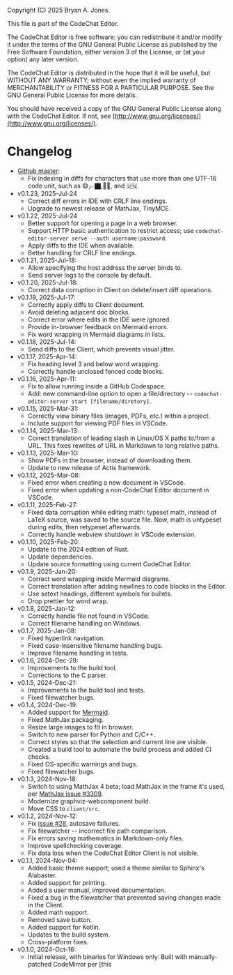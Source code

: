 Copyright (C) 2025 Bryan A. Jones.

This file is part of the CodeChat Editor.

The CodeChat Editor is free software: you can redistribute it and/or modify it
under the terms of the GNU General Public License as published by the Free
Software Foundation, either version 3 of the License, or (at your option) any
later version.

The CodeChat Editor is distributed in the hope that it will be useful, but
WITHOUT ANY WARRANTY; without even the implied warranty of MERCHANTABILITY or
FITNESS FOR A PARTICULAR PURPOSE. See the GNU General Public License for more
details.

You should have received a copy of the GNU General Public License along with the
CodeChat Editor. If not, see
[http://www.gnu.org/licenses/](http://www.gnu.org/licenses/).

Changelog
=========

*   [Github master](https://github.com/bjones1/CodeChat_Editor):
    *   Fix indexing in diffs for characters that use more than one UTF-16 code
        unit, such as 😄,👉🏿,👨‍👦, and 🇺🇳.
*   v0.1.23, 2025-Jul-24
    *   Correct diff errors in IDE with CRLF line endings.
    *   Upgrade to newest release of MathJax, TinyMCE.
*   v0.1.22, 2025-Jul-24 
    *   Better support for opening a page in a web browser.
    *   Support HTTP basic authentication to restrict access; use
        `codechat-editor-server serve --auth username:password`.
    *   Apply diffs to the IDE when available.
    *   Better handling for CRLF line endings.
*   v0.1.21, 2025-Jul-18:
    *   Allow specifying the host address the server binds to.
    *   Send server logs to the console by default.
*   v0.1.20, 2025-Jul-18:
    *   Correct data corruption in Client on delete/insert diff operations.
*   v0.1.19, 2025-Jul-17: 
    *   Correctly apply diffs to Client document.
    *   Avoid deleting adjacent doc blocks.
    *   Correct error where edits in the IDE were ignored.
    *   Provide in-browser feedback on Mermaid errors.
    *   Fix word wrapping in Mermaid diagrams in lists.
*   v0.1.18, 2025-Jul-14:
    *   Send diffs to the Client, which prevents visual jitter.
*   v0.1.17, 2025-Apr-14:
    *   Fix heading level 3 and below word wrapping.
    *   Correctly handle unclosed fenced code blocks.
*   v0.1.16, 2025-Apr-11:
    *   Fix to allow running inside a GitHub Codespace.
    *   Add: new command-line option to open a file/directory --
        `codechat-editor-server start [filename/diretory]`.
*   v0.1.15, 2025-Mar-31:
    *   Correctly view binary files (images, PDFs, etc.) within a project.
    *   Include support for viewing PDF files in VSCode.
*   v0.1.14, 2025-Mar-13:
    *   Correct translation of leading slash in Linux/OS X paths to/from a URL.
        This fixes rewrites of URL in Markdown to long relative paths.
*   v0.1.13, 2025-Mar-10:
    *   Show PDFs in the browser, instead of downloading them.
    *   Update to new release of Actix framework.
*   v0.1.12, 2025-Mar-08:
    *   Fixed error when creating a new document in VSCode.
    *   Fixed error when updating a non-CodeChat Editor document in VSCode.
*   v0.1.11, 2025-Feb-27:
    *   Fixed data corruption while editing math: typeset math, instead of LaTeX
        source, was saved to the source file. Now, math is untypeset during
        edits, then retypeset afterwards.
    *   Correctly handle webview shutdown in VSCode extension.
*   v0.1.10, 2025-Feb-20:
    *   Update to the 2024 edition of Rust.
    *   Update dependencies.
    *   Update source formatting using current CodeChat Editor.
*   v0.1.9, 2025-Jan-20:
    *   Correct word wrapping inside Mermaid diagrams.
    *   Correct translation after adding newlines to code blocks in the Editor.
    *   Use setext headings, different symbols for bullets.
    *   Drop prettier for word wrap.
*   v0.1.8, 2025-Jan-12:
    *   Correctly handle file not found in VSCode.
    *   Correct filename handling on Windows.
*   v0.1.7, 2025-Jan-08:
    *   Fixed hyperlink navigation.
    *   Fixed case-insensitive filename handling bugs.
    *   Improve filename handling in tests.
*   v0.1.6, 2024-Dec-29:
    *   Improvements to the build tool.
    *   Corrections to the C parser.
*   v0.1.5, 2024-Dec-21:
    *   Improvements to the build tool and tests.
    *   Fixed filewatcher bugs.
*   v0.1.4, 2024-Dec-19:
    *   Added support for [Mermaid](https://mermaid.js.org/).
    *   Fixed MathJax packaging.
    *   Resize large images to fit in browser.
    *   Switch to new parser for Python and C/C++.
    *   Correct styles so that the selection and current line are visible.
    *   Created a build tool to automate the build process and added CI checks.
    *   Fixed OS-specific warnings and bugs.
    *   Fixed filewatcher bugs.
*   v0.1.3, 2024-Nov-18:
    *   Switch to using MathJax 4 beta; load MathJax in the frame it's used, per
        [MathJax issue #3309](https://github.com/mathjax/MathJax/issues/3309).
    *   Modernize graphviz-webcomponent build.
    *   Move CSS to `client/src`.
*   v0.1.2, 2024-Nov-12:
    *   Fix [issue #28](https://github.com/bjones1/CodeChat_Editor/issues/28),
        autosave failures.
    *   Fix filewatcher -- incorrect file path comparison.
    *   Fix errors saving mathematics in Markdown-only files.
    *   Improve spellchecking coverage.
    *   Fix data loss when the CodeChat Editor Client is not visible.
*   v0.1.1, 2024-Nov-04:
    *   Added basic theme support; used a theme similar to Sphinx's Alabaster.
    *   Added support for printing.
    *   Added a user manual, improved documentation.
    *   Fixed a bug in the filewatcher that prevented saving changes made in the
        Client.
    *   Added math support.
    *   Removed save button.
    *   Added support for Kotlin.
    *   Updates to the build system.
    *   Cross-platform fixes.
*   v0.1.0, 2024-Oct-16:
    *   Initial release, with binaries for Windows only. Built with
        manually-patched CodeMirror per \[this